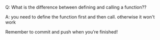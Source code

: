 Q: What is the difference between defining and calling a function??

A: you need to define the function first and then call. otherwise it won't work


Remember to commit and push when you're finished!
